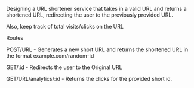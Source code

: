 Designing a URL shortener service that takes in a valid URL and returns a shortened URL, redirecting the user to the previously provided URL.
 
 Also, keep track of total visits/clicks on the URL

 Routes

 POST/URL - Generates a new short URL and returns the shortened URL in the format example.com/random-id

 GET/:id - Redirects the user to the Original URL

 GET/URL/analytics/:id - Returns the clicks for the provided short id.
 

